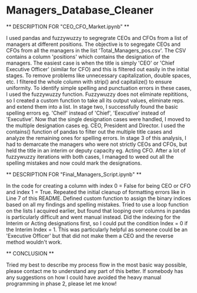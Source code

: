 # Managers_Database_Cleaner
** DESCRIPTION FOR "CEO_CFO_Market.ipynb" **

I used pandas and fuzzywuzzy to segregrate CEOs and CFOs from a list of managers at different positions.
The objective is to segregate CEOs and CFOs from all the managers in the list 'Total_Managers_pos.csv'.
The CSV contains a column 'positions' which contains the designation of the managers.
The easiest case is when the title is simply 'CEO' or 'Chief Executive Officer' (similar for CFO) and this is filtered out easily in the initial stages.
To remove problems like unnecessary capitalization, double spaces, etc. I filtered the whole column with strip() and capitalize() to ensure uniformity.
To identify simple spelling and punctuation errors in these cases, I used the fuzzywuzzy function.
Fuzzywuzzy does not eliminate repititions, so I created a custom function to take all its output values, eliminate reps. and extend them into a list.
In stage two, I successfully found the basic spelling errors eg. 'Cheif' instead of 'Chief', 'Eexcutive' instead of 'Executive'.
Now that the single designation cases were handled, I moved to the multiple designation cases eg. CEO, President and Director.
I used the contains() function of pandas to filter out the multiple title cases and analyze the remaining ones for spelling errors.
In stage 3 of this analysis, I had to demarcate the managers who were not strictly CEOs and CFOs, but held the title in an interim or deputy capacity eg. Acting CFO.
After a lot of fuzzywuzzy iterations with both cases, I managed to weed out all the spelling mistakes and now could mark the designations.

** DESCRIPTION FOR "Final_Managers_Script.ipynb" **

In the code for creating a column with index 0 = False for being CEO or CFO and index 1 = True.
Repeated the initial cleanup of formatting errors like in Line 7 of this README.
Defined custom function to assign the binary indices based on all my findings and spelling mistakes.
Tried to use a loop function on the lists I acquired earlier, but found that looping over columns in pandas is particularly difficult and went manual instead.
Did the indexing for the Interim or Acting designations first, so I could put the condition Index = 0 if the Interim Index = 1.
This was particularly helpful as someone could be an 'Executive Officer' but that did not make them a CEO and the reverse method wouldn't work.

** CONCLUSION **

Tried my best to describe my process flow in the most basic way possible, please contact me to understand any part of this better.
If somebody has any suggestions on how I could have avoided the heavy manual programming in phase 2, please let me know!
